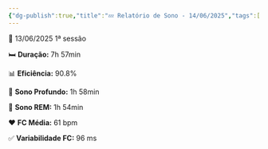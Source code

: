 ```yaml
---
{"dg-publish":true,"title":"💤 Relatório de Sono - 14/06/2025","tags":["sono"],"share_link":"https://share.note.sx/1q9rwgtu#NdMdv+yuUdn7zU2O0XyS/gd7p9+mbcknR5dVW5rottk","share_updated":"2025-06-26T12:39:32-03:00","permalink":"/💤 Após sessão 1/","dgPassFrontmatter":true}
---
```



<div class="sleep-card">
  <div class="sleep-header">
    📅 13/06/2025 <span class="badge">1ª sessão</span>
  </div>
  <div class="sleep-body">
    <p>🛏️ <strong>Duração:</strong> 7h 57min</p>
    <p>📊 <strong>Eficiência:</strong> 90.8%</p>
    <p>🌙 <strong>Sono Profundo:</strong> 1h 58min</p>
    <p>🧠 <strong>Sono REM:</strong> 1h 54min</p>
    <p>❤️ <strong>FC Média:</strong> 61 bpm</p>
    <p>✅ <strong>Variabilidade FC:</strong> 96 ms</p>
  </div>
</div>

